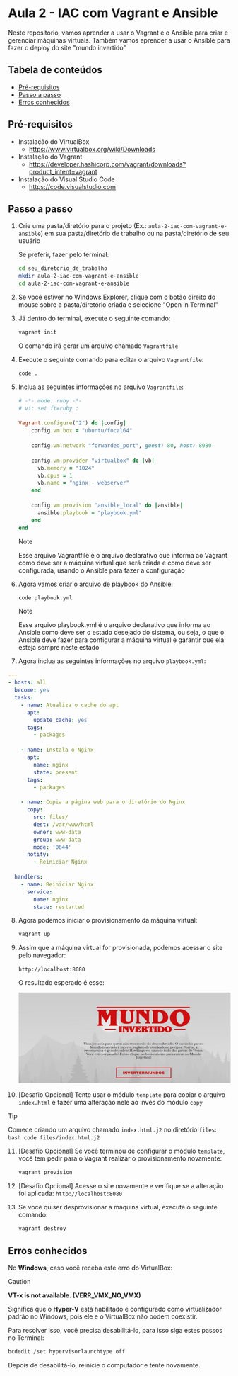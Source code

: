 # Aula 2 - IAC com Vagrant e Ansible

Neste repositório, vamos aprender a usar o Vagrant e o Ansible para criar e gerenciar máquinas virtuais.
Também vamos aprender a usar o Ansible para fazer o deploy do site "mundo invertido"

## Tabela de conteúdos

- [Pré-requisitos](#pré-requisitos)
- [Passo a passo](#passo-a-passo)
- [Erros conhecidos](#erros-conhecidos)

## Pré-requisitos

- Instalação do VirtualBox
    - https://www.virtualbox.org/wiki/Downloads
- Instalação do Vagrant
    - https://developer.hashicorp.com/vagrant/downloads?product_intent=vagrant
- Instalação do Visual Studio Code
    - https://code.visualstudio.com


## Passo a passo 

1. Crie uma pasta/diretório para o projeto (Ex.: `aula-2-iac-com-vagrant-e-ansible`) em sua pasta/diretório de trabalho ou na pasta/diretório de seu usuário

    Se preferir, fazer pelo terminal:
    ```bash
    cd seu_diretorio_de_trabalho
    mkdir aula-2-iac-com-vagrant-e-ansible
    cd aula-2-iac-com-vagrant-e-ansible
    ```

2. Se você estiver no Windows Explorer, clique com o botão direito do mouse sobre a pasta/diretório criada e selecione "Open in Terminal"
3. Já dentro do terminal, execute o seguinte comando:
    ```bash
    vagrant init
    ```
    O comando irá gerar um arquivo chamado `Vagrantfile`
4. Execute o seguinte comando para editar o arquivo `Vagrantfile`:
    ```bash
    code .
    ```
5. Inclua as seguintes informações no arquivo `Vagrantfile`:
    ```ruby
    # -*- mode: ruby -*-
    # vi: set ft=ruby :

    Vagrant.configure("2") do |config|
        config.vm.box = "ubuntu/focal64"
    
        config.vm.network "forwarded_port", guest: 80, host: 8080

        config.vm.provider "virtualbox" do |vb|
          vb.memory = "1024"
          vb.cpus = 1
          vb.name = "nginx - webserver"
        end

        config.vm.provision "ansible_local" do |ansible|
          ansible.playbook = "playbook.yml"
        end
    end
    ```
    > [!NOTE]
    > Esse arquivo Vagrantfile é o arquivo declarativo que informa ao Vagrant como deve ser a máquina virtual que será criada e como deve ser configurada, usando o Ansible para fazer a configuração

6. Agora vamos criar o arquivo de playbook do Ansible:
    
    ```bash
    code playbook.yml
    ```
    > [!NOTE]
    > Esse arquivo playbook.yml é o arquivo declarativo que informa ao Ansible como deve ser o estado desejado do sistema, ou seja, o que o Ansible deve fazer para configurar a máquina virtual e garantir que ela esteja sempre neste estado

7. Agora inclua as seguintes informações no arquivo `playbook.yml`:
    
```yaml
---
- hosts: all
  become: yes
  tasks:
    - name: Atualiza o cache do apt
      apt:
        update_cache: yes
      tags:
        - packages

    - name: Instala o Nginx
      apt:
        name: nginx
        state: present
      tags:
        - packages

    - name: Copia a página web para o diretório do Nginx
      copy:
        src: files/
        dest: /var/www/html
        owner: www-data
        group: www-data
        mode: '0644'
      notify:
        - Reiniciar Nginx

  handlers:
    - name: Reiniciar Nginx
      service:
        name: nginx
        state: restarted
```

8. Agora podemos iniciar o provisionamento da máquina virtual:
    ```bash
    vagrant up
    ```

9. Assim que a máquina virtual for provisionada, podemos acessar o site pelo navegador:
    
    `http://localhost:8080`

    O resultado esperado é esse:

    ![Mundo Invertido](docs/images/mundo_invertido.png)

10. [Desafio Opcional] Tente usar o módulo `template` para copiar o arquivo `index.html` e fazer uma alteração nele ao invés do módulo `copy`

> [!TIP]
> Comece criando um arquivo chamado `index.html.j2` no diretório `files`:
    ```bash
    code files/index.html.j2
    ```

11. [Desafio Opcional] Se você terminou de configurar o módulo `template`, você tem pedir para o Vagrant realizar o provisionamento novamente:
    ```bash
    vagrant provision
    ```

12. [Desafio Opcional] Acesse o site novamente e verifique se a alteração foi aplicada:
    `http://localhost:8080`

13. Se você quiser desprovisionar a máquina virtual, execute o seguinte comando:
    ```bash
    vagrant destroy
    ```

## Erros conhecidos

No **Windows**, caso você receba este erro do VirtualBox:

> [!CAUTION]
> **VT-x is not available. (VERR_VMX_NO_VMX)**

Significa que o **Hyper-V** está habilitado e configurado como virtualizador padrão no Windows, pois ele e o VirtualBox não podem coexistir.

Para resolver isso, você precisa desabilitá-lo, para isso siga estes passos no Terminal:

```bash
bcdedit /set hypervisorlaunchtype off
```

Depois de desabilitá-lo, reinicie o computador e tente novamente.



